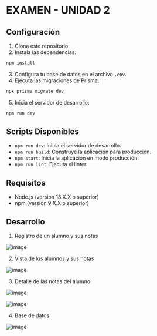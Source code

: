 # EXAMEN - UNIDAD 2

## Configuración

1. Clona este repositorio.
2. Instala las dependencias:

```bash
npm install
```

3. Configura tu base de datos en el archivo `.env`.
4. Ejecuta las migraciones de Prisma:

```bash
npx prisma migrate dev
```

5. Inicia el servidor de desarrollo:

```bash
npm run dev
```

## Scripts Disponibles

- `npm run dev`: Inicia el servidor de desarrollo.
- `npm run build`: Construye la aplicación para producción.
- `npm start`: Inicia la aplicación en modo producción.
- `npm run lint`: Ejecuta el linter.

## Requisitos

- Node.js (versión 18.X.X o superior)
- npm (versión 9.X.X o superior)

## Desarrollo

1. Registro de un alumno y sus notas

![image](https://github.com/user-attachments/assets/580b372a-35a8-41fe-bf69-fcdcb2f3f55a)

2. Vista de los alumnos y sus notas

![image](https://github.com/user-attachments/assets/ea40d271-dc4b-487e-9df3-a92a285120f8)

3. Detalle de las notas del alumno

![image](https://github.com/user-attachments/assets/b3315c40-aeac-4d27-ac6e-7f5f33730cc2)

![image](https://github.com/user-attachments/assets/c5d0af38-87e2-40ca-b84b-559d526b8ef9)

4. Base de datos

![image](https://github.com/user-attachments/assets/227775da-5ad4-445e-89f8-7a91f67c6983)

